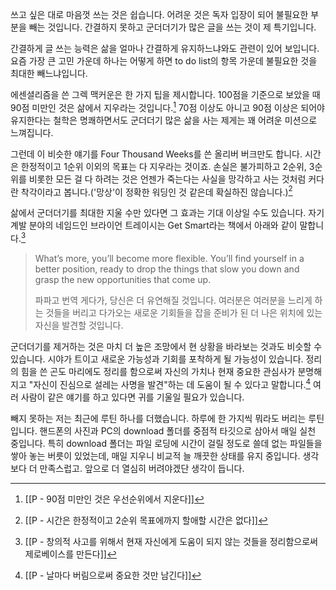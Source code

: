 쓰고 싶은 대로 마음껏 쓰는 것은 쉽습니다. 어려운 것은 독자 입장이 되어 불필요한 부분을 빼는 것입니다. 간결하지 못하고 군더더기가 많은 글을 쓰는 것이 제 특기입니다. 

간결하게 글 쓰는 능력은 삶을 얼마나 간결하게 유지하느냐와도 관련이 있어 보입니다. 요즘 가장 큰 고민 가운데 하나는 어떻게 하면 to do list의 항목 가운데 불필요한 것을 최대한 빼느냐입니다.

에센셜리즘을 쓴 그렉 맥커운은 한 가지 팁을 제시합니다. 100점을 기준으로 보았을 때 90점 미만인 것은 삶에서 지우라는 것입니다.[^1] 70점 이상도 아니고 90점 이상은 되어야 유지한다는 철학은 명쾌하면서도 군더더기 많은 삶을 사는 제게는 꽤 어려운 미션으로 느껴집니다.

그런데 이 비슷한 얘기를 Four Thousand Weeks를 쓴 올리버 버크만도 합니다. 시간은 한정적이고 1순위 이외의 목표는 다 지우라는 것이죠. 손실은 불가피하고 2순위, 3순위를 비롯한 모든 걸 다 하려는 것은 언젠가 죽는다는 사실을 망각하고 사는 것처럼 커다란 착각이라고 봅니다.('망상'이 정확한 워딩인 것 같은데 확실하진 않습니다.)[^2]

삶에서 군더더기를 최대한 지울 수만 있다면 그 효과는 기대 이상일 수도 있습니다. 자기계발 분야의 네임드인 브라이언 트레이시는  Get Smart라는 책에서 아래와 같이 말합니다.[^3]


>What’s more, you’ll become more flexible. You’ll find yourself in a better position, ready to drop the things that slow you down and grasp the new opportunities that come up.
>
>파파고 번역
>게다가, 당신은 더 유연해질 것입니다. 여러분은 여러분을 느리게 하는 것들을 버리고 다가오는 새로운 기회들을 잡을 준비가 된 더 나은 위치에 있는 자신을 발견할 것입니다.

군더더기를 제거하는 것은 마치 더 높은 조망에서 현 상황을 바라보는 것과도 비슷할 수 있습니다. 시야가 트이고 새로운 가능성과 기회를 포착하게 될 가능성이 있습니다. 정리의 힘을 쓴 곤도 마리에도 정리를 함으로써 자신의 가치나 현재 중요한 관심사가 분명해지고 "자신이 진심으로 설레는 사명을 발견"하는 데 도움이 될 수 있다고 말합니다.[^4] 여러 사람이 같은 얘기를 하고 있다면 귀를 기울일 필요가 있습니다. 

빼지 못하는 저는 최근에 루틴 하나를 더했습니다. 하루에 한 가지씩 뭐라도 버리는 루틴입니다. 핸드폰의 사진과 PC의 download 폴더를 중점적 타깃으로 삼아서 매일 실천 중입니다. 특히 download 폴더는 파일 로딩에 시간이 걸릴 정도로 쓸데 없는 파일들을 쌓아 놓는 버릇이 있었는데, 매일 지우니 비교적 늘 깨끗한 상태를 유지 중입니다. 생각보다 더 만족스럽고. 앞으로 더 열심히 버려야겠단 생각이 듭니다.


[^1]:[[P - 90점 미만인 것은 우선순위에서 지운다]]
[^2]:[[P - 시간은 한정적이고 2순위 목표에까지 할애할 시간은 없다]]
[^3]:[[P - 창의적 사고를 위해서 현재 자신에게 도움이 되지 않는 것들을 정리함으로써 제로베이스를 만든다]]
[^4]:[[P - 날마다 버림으로써 중요한 것만 남긴다]]